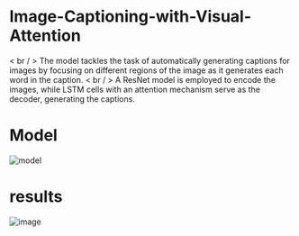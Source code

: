 # Image-Captioning-with-Visual-Attention
< br / > The model tackles the task of automatically generating captions for images by focusing on different regions of the image as it generates each word in the caption.
< br / > A ResNet model is employed to encode the images, while LSTM cells with an attention mechanism serve as the decoder, generating the captions.

# Model

![model](https://github.com/user-attachments/assets/04e48750-eaec-42c2-b711-713899e54c63)


# results

![image](https://github.com/user-attachments/assets/55c6f16f-2539-4b8f-ba63-2dfb940a08e6)



